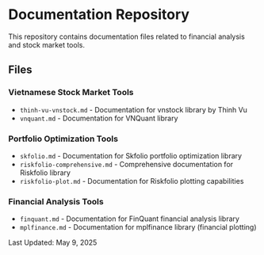 # Documentation Repository

This repository contains documentation files related to financial analysis and stock market tools.

## Files

### Vietnamese Stock Market Tools
- `thinh-vu-vnstock.md` - Documentation for vnstock library by Thinh Vu
- `vnquant.md` - Documentation for VNQuant library

### Portfolio Optimization Tools
- `skfolio.md` - Documentation for Skfolio portfolio optimization library
- `riskfolio-comprehensive.md` - Comprehensive documentation for Riskfolio library
- `riskfolio-plot.md` - Documentation for Riskfolio plotting capabilities

### Financial Analysis Tools
- `finquant.md` - Documentation for FinQuant financial analysis library
- `mplfinance.md` - Documentation for mplfinance library (financial plotting)

Last Updated: May 9, 2025
